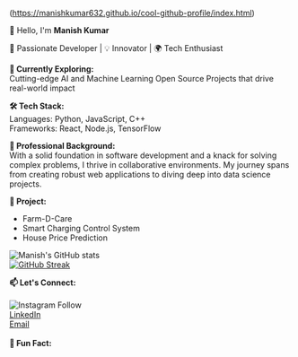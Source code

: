 (https://manishkumar632.github.io/cool-github-profile/index.html)



👋 Hello, I'm <b>Manish Kumar</b>

🚀 Passionate Developer | 💡 Innovator | 🌍 Tech Enthusiast

<b>🔭 Currently Exploring:</b><br>
Cutting-edge AI and Machine Learning
Open Source Projects that drive real-world impact

<b>🛠️ Tech Stack:</b><br>
Languages: Python, JavaScript, C++<br>
Frameworks: React, Node.js, TensorFlow<br>

<b>💼 Professional Background:</b><br>
With a solid foundation in software development and a knack for solving complex problems, I thrive in collaborative
environments. My journey spans from creating robust web applications to diving deep into data science projects.

<b>🌟 Project:</b><br>
<ul>
  <li>Farm-D-Care</li>
  <li>Smart Charging Control System</li>
  <li>House Price Prediction</li>
</ul>

![Manish's GitHub
stats](https://github-readme-stats.vercel.app/api?username=manishkumar632&show_icons=true&theme=radical)<br>
[![GitHub
Streak](https://github-readme-streak-stats.herokuapp.com/?user=yourusername&theme=dark)](https://git.io/streak-stats)<br>



<b>📫 Let's Connect:</b><br><br>
![Instagram
Follow](https://img.shields.io/badge/Follow%20me%20on-Instagram-E4405F?style=social&logo=instagram&link=https://instagram.com/manishx404/)<br>
[LinkedIn](https://www.linkedin.com/in/manishkumar632/)<br>
[Email](manishmu632@gmail.com)
<br><br>
<b>💬 Fun Fact:</b><br>